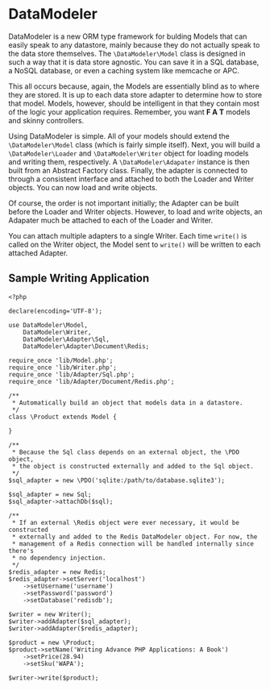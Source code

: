 # DataModeler
DataModeler is a new ORM type framework for bulding Models that can easily speak to any datastore, mainly because they do not actually speak to the data store themselves. The `\DataModeler\Model` class is designed in such a way that it is data store agnostic. You can save it in a SQL database, a NoSQL database, or even a caching system like memcache or APC.

This all occurs because, again, the Models are essentially blind as to where they are stored. It is up to each data store adapter to determine how to store that model. Models, however, should be intelligent in that they contain most of the logic your application requires. Remember, you want **F A T** models and skinny controllers.

Using DataModeler is simple. All of your models should extend the `\DataModeler\Model` class (which is fairly simple itself). Next, you will build a `\DataModeler\Loader` and `\DataModeler\Writer` object for loading models and writing them, respectively. A `\DataModeler\Adapater` instance is then built from an Abstract Factory class. Finally, the adapter is connected to through a consistent interface and attached to both the Loader and Writer objects. You can now load and write objects.

Of course, the order is not important initially; the Adapter can be built before the Loader and Writer objects. However, to load and write objects, an Adapater much be attached to each of the Loader and Writer.

You can attach multiple adapters to a single Writer. Each time `write()` is called on the Writer object, the Model sent to `write()` will be written to each attached Adapter.

## Sample Writing Application
	<?php
	
	declare(encoding='UTF-8');
	
	use DataModeler\Model,
		DataModeler\Writer,
		DataModeler\Adapter\Sql,
		DataModeler\Adapter\Document\Redis;
	
	require_once 'lib/Model.php';
	require_once 'lib/Writer.php';
	require_once 'lib/Adapter/Sql.php';
	require_once 'lib/Adapter/Document/Redis.php';
	
	/**
	 * Automatically build an object that models data in a datastore.
	 */
	class \Product extends Model {
	
	}
	
	/**
	 * Because the Sql class depends on an external object, the \PDO object,
	 * the object is constructed externally and added to the Sql object.
	 */
	$sql_adapter = new \PDO('sqlite:/path/to/database.sqlite3');
	
	$sql_adapter = new Sql;
	$sql_adapter->attachDb($sql);
	
	/**
	 * If an external \Redis object were ever necessary, it would be constructed
	 * externally and added to the Redis DataModeler object. For now, the
	 * management of a Redis connection will be handled internally since there's
	 * no dependency injection.
	 */
	$redis_adapter = new Redis;
	$redis_adapter->setServer('localhost')
		->setUsername('username')
		->setPassword('password')
		->setDatabase('redisdb');
	
	$writer = new Writer();
	$writer->addAdapter($sql_adapter);
	$writer->addAdapter($redis_adapter);
	
	$product = new \Product;
	$product->setName('Writing Advance PHP Applications: A Book')
		->setPrice(28.94)
		->setSku('WAPA');
		
	$writer->write($product);
	